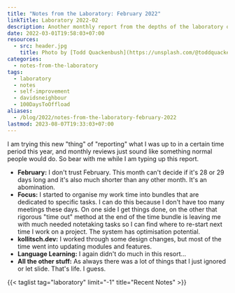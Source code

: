 ```yaml
---
title: "Notes from the Laboratory: February 2022"
linkTitle: Laboratory 2022-02
description: Another monthly report from the depths of the laboratory of kollitsch.den - February 2022
date: 2022-03-01T19:58:03+07:00
resources:
  - src: header.jpg
    title: Photo by [Todd Quackenbush](https://unsplash.com/@toddquackenbush) via [Unsplash](https://unsplash.com/)
categories:
  - notes-from-the-laboratory
tags:
  - laboratory
  - notes
  - self-improvement
  - davidsneighbour
  - 100DaysToOffload
aliases:
  - /blog/2022/notes-from-the-laboratory-february-2022
lastmod: 2023-08-07T19:33:03+07:00
---
```


I am trying this new "thing" of "reporting" what I was up to in a certain time period this year, and monthly reviews just sound like something normal people would do. So bear with me while I am typing up this report.

*   **February:** I don't trust February. This month can't decide if it's 28 or 29 days long and it's also much shorter than any other month. It's an abomination.
*   **Focus:** I started to organise my work time into bundles that are dedicated to specific tasks. I can do this because I don't have too many meetings these days. On one side I get things done, on the other that rigorous "time out" method at the end of the time bundle is leaving me with much needed notetaking tasks so I can find where to re-start next time I work on a project. The system has optimisation potential.
*   **kollitsch.dev:** I worked through some design changes, but most of the time went into updating modules and features.
*   **Language Learning:** I again didn't do much in this resort…
*   **All the other stuff:** As always there was a lot of things that I just ignored or let slide. That's life. I guess.

{{< taglist tag="laboratory" limit="-1" title="Recent Notes" >}}
